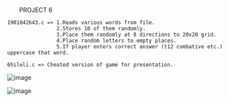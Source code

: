&emsp;&emsp;PROJECT 6

    1901042643.c => 1.Reads various words from file.
                    2.Stores 10 of them randomly.
                    3.Place them randomly at 8 directions to 20x20 grid.
                    4.Place random letters to empty places.
                    5.If player enters correct answer (t12 combative etc.) uppercase that word.
                
    6hileli.c => Cheated version of game for presentation.                
           
![image](https://user-images.githubusercontent.com/76924597/154772583-a92eabef-680f-4587-b38f-486ed509fcac.png)

![image](https://user-images.githubusercontent.com/76924597/154772622-730a40b2-9ac7-49b1-b461-c29f5ae9323a.png)
